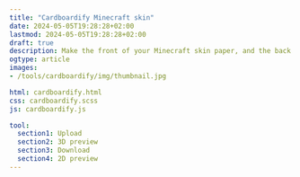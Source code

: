```yaml
---
title: "Cardboardify Minecraft skin"
date: 2024-05-05T19:28:28+02:00
lastmod: 2024-05-05T19:28:28+02:00
draft: true
description: Make the front of your Minecraft skin paper, and the back cardboard!
ogtype: article
images:
- /tools/cardboardify/img/thumbnail.jpg

html: cardboardify.html
css: cardboardify.scss
js: cardboardify.js

tool:
  section1: Upload
  section2: 3D preview
  section3: Download
  section4: 2D preview
---
```

